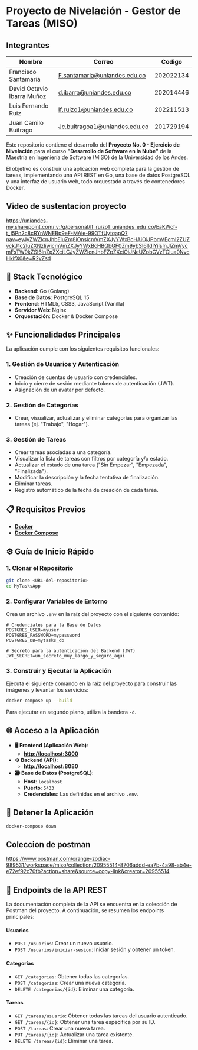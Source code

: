 # Proyecto de Nivelación - Gestor de Tareas (MISO)

## Integrantes

|Nombre|Correo|Codigo|
|------|------|------|
|Francisco Santamaría|F.santamaria@uniandes.edu.co|202022134|
|David Octavio Ibarra Muñoz| d.ibarra@uniandes.edu.co| 202014446|
|Luis Fernando Ruiz| lf.ruizo1@uniandes.edu.co| 202211513|
|Juan Camilo Buitrago|Jc.buitragoa1@uniandes.edu.co | 201729194|

Este repositorio contiene el desarrollo del **Proyecto No. 0 - Ejercicio de Nivelación** para el curso **"Desarrollo de Software en la Nube"** de la Maestría en Ingeniería de Software (MISO) de la Universidad de los Andes.

El objetivo es construir una aplicación web completa para la gestión de tareas, implementando una API REST en Go, una base de datos PostgreSQL y una interfaz de usuario web, todo orquestado a través de contenedores Docker.

## Video de sustentacion proyecto

https://uniandes-my.sharepoint.com/:v:/g/personal/lf_ruizo1_uniandes_edu_co/EaKWcf-t_j5Pn2c8cRYnWNEBp9eF-MAie-99OTfUytqapQ?nav=eyJyZWZlcnJhbEluZm8iOnsicmVmZXJyYWxBcHAiOiJPbmVEcml2ZUZvckJ1c2luZXNzIiwicmVmZXJyYWxBcHBQbGF0Zm9ybSI6IldlYiIsInJlZmVycmFsTW9kZSI6InZpZXciLCJyZWZlcnJhbFZpZXciOiJNeUZpbGVzTGlua0NvcHkifX0&e=R2yZsd

## 🚀 Stack Tecnológico

  * **Backend**: Go (Golang)
  * **Base de Datos**: PostgreSQL 15
  * **Frontend**: HTML5, CSS3, JavaScript (Vanilla)
  * **Servidor Web**: Nginx
  * **Orquestación**: Docker & Docker Compose

## ✨ Funcionalidades Principales

La aplicación cumple con los siguientes requisitos funcionales:

### 1\. Gestión de Usuarios y Autenticación

  * Creación de cuentas de usuario con credenciales.
  * Inicio y cierre de sesión mediante tokens de autenticación (JWT).
  * Asignación de un avatar por defecto.

### 2\. Gestión de Categorías

  * Crear, visualizar, actualizar y eliminar categorías para organizar las tareas (ej. "Trabajo", "Hogar").

### 3\. Gestión de Tareas

  * Crear tareas asociadas a una categoría.
  * Visualizar la lista de tareas con filtros por categoría y/o estado.
  * Actualizar el estado de una tarea ("Sin Empezar", "Empezada", "Finalizada").
  * Modificar la descripción y la fecha tentativa de finalización.
  * Eliminar tareas.
  * Registro automático de la fecha de creación de cada tarea.

## 📋 Requisitos Previos

  * [**Docker**](https://docs.docker.com/engine/install/)
  * [**Docker Compose**](https://docs.docker.com/compose/install/)

## ⚙️ Guía de Inicio Rápido

### 1\. Clonar el Repositorio

```bash
git clone <URL-del-repositorio>
cd MyTasksApp
```

### 2\. Configurar Variables de Entorno

Crea un archivo `.env` en la raíz del proyecto con el siguiente contenido:

```env
# Credenciales para la Base de Datos
POSTGRES_USER=myuser
POSTGRES_PASSWORD=mypassword
POSTGRES_DB=mytasks_db

# Secreto para la autenticación del Backend (JWT)
JWT_SECRET=un_secreto_muy_largo_y_seguro_aqui
```

### 3\. Construir y Ejecutar la Aplicación

Ejecuta el siguiente comando en la raíz del proyecto para construir las imágenes y levantar los servicios:

```bash
docker-compose up --build
```

Para ejecutar en segundo plano, utiliza la bandera `-d`.

## 🌐 Acceso a la Aplicación

  * **🖥️ Frontend (Aplicación Web)**:
      * [**http://localhost:3000**](http://localhost:3000/)
  * **⚙️ Backend (API)**:
      * [**http://localhost:8080**](http://localhost:8080)
  * **🗃️ Base de Datos (PostgreSQL)**:
      * **Host**: `localhost`
      * **Puerto**: `5433`
      * **Credenciales**: Las definidas en el archivo `.env`.

## 🛑 Detener la Aplicación

```bash
docker-compose down
```

## Coleccion de postman

https://www.postman.com/orange-zodiac-989531/workspace/miso/collection/20955514-8706addd-ea7b-4a98-ab4e-e72ef92c70fb?action=share&source=copy-link&creator=20955514




## 📄 Endpoints de la API REST

La documentación completa de la API se encuentra en la colección de Postman del proyecto. A continuación, se resumen los endpoints principales:

#### Usuarios

  * `POST /usuarios`: Crear un nuevo usuario.
  * `POST /usuarios/iniciar-sesion`: Iniciar sesión y obtener un token.

#### Categorías

  * `GET /categorias`: Obtener todas las categorías.
  * `POST /categorias`: Crear una nueva categoría.
  * `DELETE /categorias/{id}`: Eliminar una categoría.

#### Tareas

  * `GET /tareas/usuario`: Obtener todas las tareas del usuario autenticado.
  * `GET /tareas/{id}`: Obtener una tarea específica por su ID.
  * `POST /tareas`: Crear una nueva tarea.
  * `PUT /tareas/{id}`: Actualizar una tarea existente.
  * `DELETE /tareas/{id}`: Eliminar una tarea.
